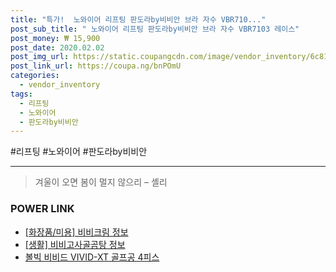 ```yaml
--- 
title: "특가!  노와이어 리프팅 판도라by비비안 브라 자수 VBR710..." 
post_sub_title: " 노와이어 리프팅 판도라by비비안 브라 자수 VBR7103 레이스" 
post_money: ₩ 15,900 
post_date: 2020.02.02 
post_img_url: https://static.coupangcdn.com/image/vendor_inventory/6c81/279595b8fa3bc0c2debc0997c95e4a866e862be26f3a8261c5cf2f98e21a.jpg 
post_link_url: https://coupa.ng/bnPOmU 
categories: 
  - vendor_inventory 
tags: 
  - 리프팅 
  - 노와이어 
  - 판도라by비비안 
--- 
```

  #리프팅 #노와이어 #판도라by비비안 
<hr> 

> 겨울이 오면 봄이 멀지 않으리 – 셸리 


### POWER LINK

* <a href="https://blog.naver.com/sakai111/221758357657" target="_blank"> [화장품/미용] 비비크림 정보 </a>
* <a href="https://blog.naver.com/fasyy4321/221759673393" target="_blank"> [생활] 비비고사골곰탕 정보 </a>
* <a href="https://blog.naver.com/sakai111/221784227209" target="_blank">볼빅 비비드 VIVID-XT 골프공 4피스</a>
